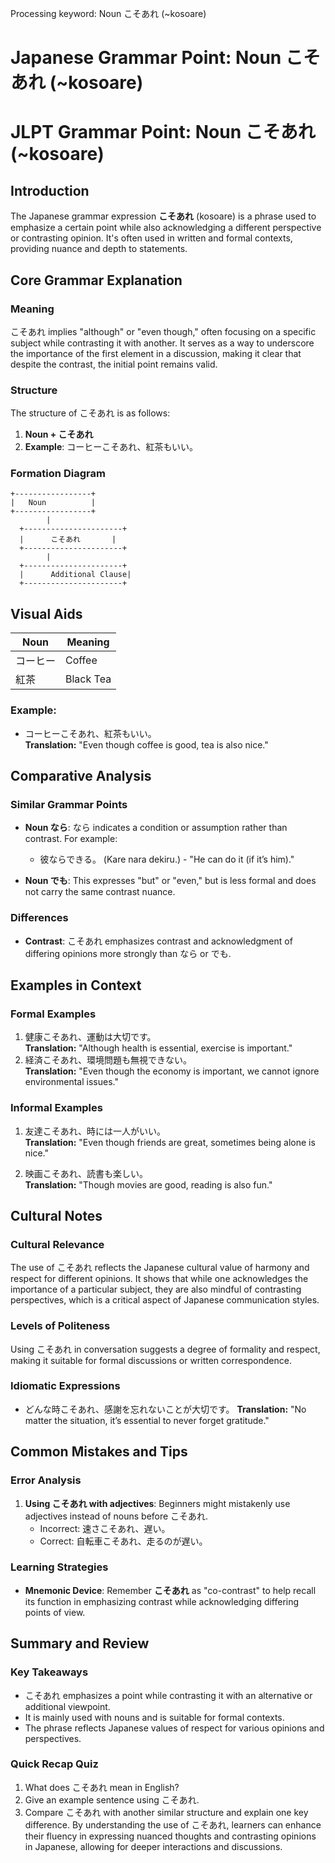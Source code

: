Processing keyword: Noun こそあれ (~kosoare)
# Japanese Grammar Point: Noun こそあれ (~kosoare)
# JLPT Grammar Point: Noun こそあれ (~kosoare)
## Introduction
The Japanese grammar expression **こそあれ** (kosoare) is a phrase used to emphasize a certain point while also acknowledging a different perspective or contrasting opinion. It's often used in written and formal contexts, providing nuance and depth to statements. 
## Core Grammar Explanation
### Meaning
こそあれ implies "although" or "even though," often focusing on a specific subject while contrasting it with another. It serves as a way to underscore the importance of the first element in a discussion, making it clear that despite the contrast, the initial point remains valid.
### Structure
The structure of こそあれ is as follows:
1. **Noun + こそあれ**
2. **Example**: コーヒーこそあれ、紅茶もいい。
### Formation Diagram
```
+-----------------+
|   Noun          |
+-----------------+
        |
  +----------------------+
  |      こそあれ       |
  +----------------------+
        |
  +----------------------+
  |      Additional Clause|
  +----------------------+
```
## Visual Aids
| Noun       | Meaning         |
|------------|------------------|
| コーヒー    | Coffee           |
| 紅茶       | Black Tea        |
### Example:
- コーヒーこそあれ、紅茶もいい。  
**Translation:** "Even though coffee is good, tea is also nice."
## Comparative Analysis
### Similar Grammar Points
- **Noun なら**: なら indicates a condition or assumption rather than contrast. For example: 
   - 彼ならできる。 (Kare nara dekiru.) - "He can do it (if it’s him)."
  
- **Noun でも**: This expresses "but" or "even," but is less formal and does not carry the same contrast nuance.
  
### Differences
- **Contrast**: こそあれ emphasizes contrast and acknowledgment of differing opinions more strongly than なら or でも.
  
## Examples in Context
### Formal Examples
1. 健康こそあれ、運動は大切です。  
   **Translation:** "Although health is essential, exercise is important."
2. 経済こそあれ、環境問題も無視できない。  
   **Translation:** "Even though the economy is important, we cannot ignore environmental issues."
### Informal Examples
1. 友達こそあれ、時には一人がいい。  
   **Translation:** "Even though friends are great, sometimes being alone is nice."
  
2. 映画こそあれ、読書も楽しい。  
   **Translation:** "Though movies are good, reading is also fun."
## Cultural Notes
### Cultural Relevance
The use of こそあれ reflects the Japanese cultural value of harmony and respect for different opinions. It shows that while one acknowledges the importance of a particular subject, they are also mindful of contrasting perspectives, which is a critical aspect of Japanese communication styles.
### Levels of Politeness
Using こそあれ in conversation suggests a degree of formality and respect, making it suitable for formal discussions or written correspondence.
### Idiomatic Expressions
- どんな時こそあれ、感謝を忘れないことが大切です。
  **Translation:** "No matter the situation, it’s essential to never forget gratitude."
## Common Mistakes and Tips
### Error Analysis
1. **Using こそあれ with adjectives**: Beginners might mistakenly use adjectives instead of nouns before こそあれ.
   - Incorrect: 速さこそあれ、遅い。
   - Correct: 自転車こそあれ、走るのが遅い。
### Learning Strategies
- **Mnemonic Device**: Remember **こそあれ** as "co-contrast" to help recall its function in emphasizing contrast while acknowledging differing points of view.
## Summary and Review
### Key Takeaways
- こそあれ emphasizes a point while contrasting it with an alternative or additional viewpoint.
- It is mainly used with nouns and is suitable for formal contexts.
- The phrase reflects Japanese values of respect for various opinions and perspectives.
### Quick Recap Quiz
1. What does こそあれ mean in English?
2. Give an example sentence using こそあれ.
3. Compare こそあれ with another similar structure and explain one key difference.
By understanding the use of こそあれ, learners can enhance their fluency in expressing nuanced thoughts and contrasting opinions in Japanese, allowing for deeper interactions and discussions.
